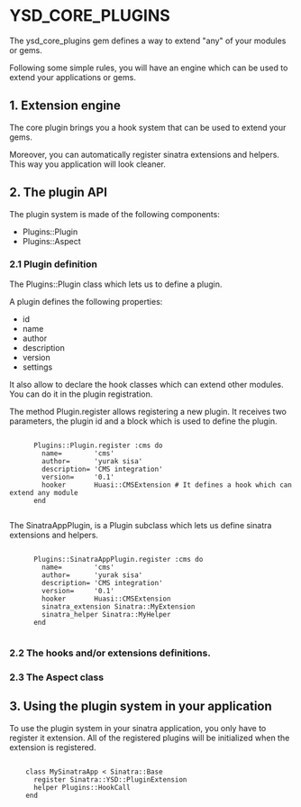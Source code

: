 <h1>YSD_CORE_PLUGINS</h1>

<p>The ysd_core_plugins gem defines a way to extend "any" of your modules or gems.</p>
<p>Following some simple rules, you will have an engine which can be used to extend your applications or gems.</p>

<h2>1. Extension engine</h2>

  <p>The core plugin brings you a hook system that can be used to extend your gems.</p>
  <p>Moreover, you can automatically register sinatra extensions and helpers. This way you application will look cleaner.</p>

<h2>2. The plugin API</h2>
   
  The plugin system is made of the following components:

  <ul>
    <li>Plugins::Plugin</li>
    <li>Plugins::Aspect</li>
  </ul>

<h3>2.1 Plugin definition</h3>

  <p>The Plugins::Plugin class which lets us to define a plugin. </p>
  
  <p>A plugin defines the following properties:</p>
    
  <ul>
     <li>id</li>
     <li>name</li>
     <li>author</li>
     <li>description</li>
     <li>version</li>
     <li>settings</li>
  </ul>
    
  <p>It also allow to declare the hook classes which can extend other modules. You can do it in the plugin registration.</p>
            
  <p>The method Plugin.register allows registering a new plugin. It receives two parameters, the plugin id and a block which is used to define the plugin.</p>
    <code>
      Plugins::Plugin.register :cms do
        name=        'cms'
        author=      'yurak sisa'
        description= 'CMS integration'
        version=     '0.1'
        hooker       Huasi::CMSExtension # It defines a hook which can extend any module
      end
    </code>   
  <p>The SinatraAppPlugin, is a Plugin subclass which lets us define sinatra extensions and helpers.</p>  
  <code>
      Plugins::SinatraAppPlugin.register :cms do
        name=        'cms'
        author=      'yurak sisa'
        description= 'CMS integration'
        version=     '0.1'
        hooker       Huasi::CMSExtension
        sinatra_extension Sinatra::MyExtension
        sinatra_helper Sinatra::MyHelper
      end
  </code>        
      
<h3>2.2 The hooks and/or extensions definitions.</h3>     
      
<h3>2.3 The Aspect class</h3>
  
<h2>3. Using the plugin system in your application</h2>
    
  <p>To use the plugin system in your sinatra application, you only have to register it extension. All of the registered plugins will be initialized when
  the extension is registered.</p>
  
  <code>
    class MySinatraApp < Sinatra::Base
      register Sinatra::YSD::PluginExtension
      helper Plugins::HookCall     
    end
  </code>    
